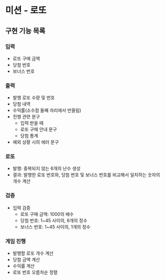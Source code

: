 # 미션 - 로또

## 구현 기능 목록

### 입력
- 로또 구매 금액
- 당첨 번호
- 보너스 번호

### 출력
- 발행 로또 수량 및 번호
- 당첨 내역
- 수익률(소수점 둘째 자리에서 반올림)
- 진행 관련 문구
  - 입력 받을 때
  - 로또 구매 안내 문구
  - 당첨 통계
- 예외 상황 시의 에러 문구

### 로또
- 발행: 중복되지 않는 6개의 난수 생성
- 결과: 발행한 로또 번호와, 당첨 번호 및 보너스 번호를 비교해서 일치하는 숫자의 개수 계산

### 검증
- 입력 검증
  - 로또 구매 금액: 1000의 배수
  - 당첨 번호: 1~45 사이의, 6개의 정수
  - 보너스 번호: 1~45 사이의, 1개의 정수

### 게임 진행
- 발행할 로또 개수 계산
- 당첨 금액 계산
- 수익률 계산
- 로또 번호 오름차순 정렬
